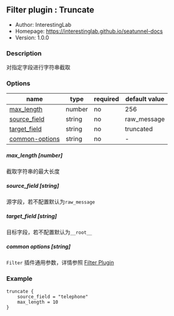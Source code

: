 ## Filter plugin : Truncate

* Author: InterestingLab
* Homepage: https://interestinglab.github.io/seatunnel-docs
* Version: 1.0.0

### Description

对指定字段进行字符串截取

### Options

| name | type | required | default value |
| --- | --- | --- | --- |
| [max_length](#max_length-number) | number | no | 256 |
| [source_field](#source_field-string) | string | no | raw_message |
| [target_field](#target_field-string) | string | no | truncated |
| [common-options](#common-options-string)| string | no | - |


##### max_length [number]

截取字符串的最大长度

##### source_field [string]

源字段，若不配置默认为`raw_message`

##### target_field [string]

目标字段，若不配置默认为`__root__`

##### common options [string]

`Filter` 插件通用参数，详情参照 [Filter Plugin](/zh-cn/v1/configuration/filter-plugin)


### Example

```
truncate {
    source_field = "telephone"
    max_length = 10
}
```
